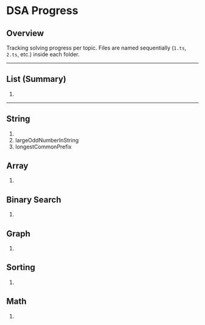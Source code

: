 # DSA Progress

## Overview

Tracking solving progress per topic. Files are named sequentially (`1.ts`, `2.ts`, etc.) inside each folder.

---

## List (Summary)

1.

---

## String

1.
2. largeOddNumberInString
3. longestCommonPrefix

## Array

1.

## Binary Search

1.

## Graph

1.

## Sorting

1.

## Math

1.
